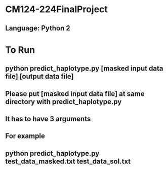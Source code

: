 # CM124-224FinalProject
## Language: Python 2
# To Run
## python predict_haplotype.py [masked input data file] [output data file]
## Please put [masked input data file] at same directory with predict_haplotype.py
## It has to have 3 arguments
## For  example
## python predict_haplotype.py test_data_masked.txt test_data_sol.txt